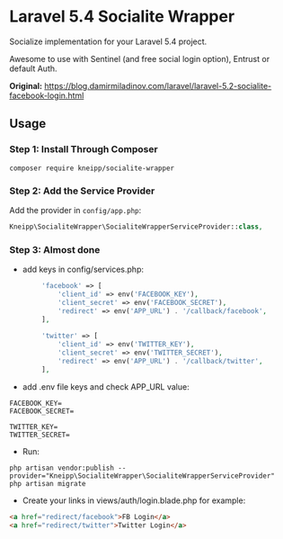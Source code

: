# Laravel 5.4 Socialite Wrapper

Socialize implementation for your Laravel 5.4 project.

Awesome to use with Sentinel (and free social login option), Entrust or default Auth.
 
**Original:** https://blog.damirmiladinov.com/laravel/laravel-5.2-socialite-facebook-login.html

## Usage

### Step 1: Install Through Composer

```
composer require kneipp/socialite-wrapper
```

### Step 2: Add the Service Provider

Add the provider in `config/app.php`:

```php
Kneipp\SocialiteWrapper\SocialiteWrapperServiceProvider::class,
```


### Step 3: Almost done

- add keys in config/services.php:
```php
        'facebook' => [
            'client_id' => env('FACEBOOK_KEY'),
            'client_secret' => env('FACEBOOK_SECRET'),
            'redirect' => env('APP_URL') . '/callback/facebook',
        ],
    
        'twitter' => [
            'client_id' => env('TWITTER_KEY'),
            'client_secret' => env('TWITTER_SECRET'),
            'redirect' => env('APP_URL') . '/callback/twitter',
        ],
```

- add .env file keys and check APP_URL value:

```
FACEBOOK_KEY=
FACEBOOK_SECRET=

TWITTER_KEY=
TWITTER_SECRET=
```

- Run:
 ```
php artisan vendor:publish --provider="Kneipp\SocialiteWrapper\SocialiteWrapperServiceProvider"
php artisan migrate
```

- Create your links in views/auth/login.blade.php for example:
```html
<a href="redirect/facebook">FB Login</a>
<a href="redirect/twitter">Twitter Login</a>
```